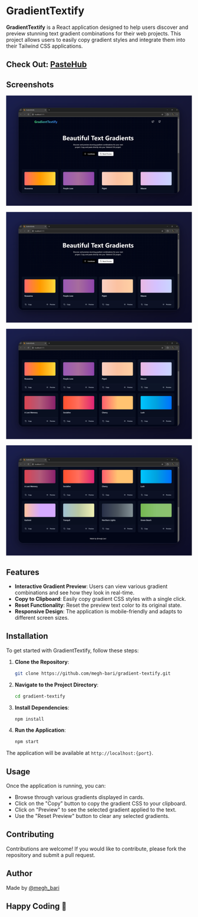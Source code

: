# GradientTextify

**GradientTextify** is a React application designed to help users discover and preview stunning text gradient combinations for their web projects. This project allows users to easily copy gradient styles and integrate them into their Tailwind CSS applications.


## Check Out: [PasteHub](https://gradient-textify.vercel.app/)

## Screenshots

![Home](/src/assets/screenshots/one.png)

![Home](/src/assets/screenshots/two.png)

![Home](/src/assets/screenshots/three.png)

![Home](/src/assets/screenshots/four.png)


## Features

- **Interactive Gradient Preview**: Users can view various gradient combinations and see how they look in real-time.
- **Copy to Clipboard**: Easily copy gradient CSS styles with a single click.
- **Reset Functionality**: Reset the preview text color to its original state.
- **Responsive Design**: The application is mobile-friendly and adapts to different screen sizes.

## Installation

To get started with GradientTextify, follow these steps:

1. **Clone the Repository**:
   ```bash
   git clone https://github.com/megh-bari/gradient-textify.git
   ```

2. **Navigate to the Project Directory**:
   ```bash
   cd gradient-textify
   ```

3. **Install Dependencies**:
   ```bash
   npm install
   ```

4. **Run the Application**:
   ```bash
   npm start
   ```

The application will be available at `http://localhost:{port}`.

## Usage

Once the application is running, you can:

- Browse through various gradients displayed in cards.
- Click on the "Copy" button to copy the gradient CSS to your clipboard.
- Click on "Preview" to see the selected gradient applied to the text.
- Use the "Reset Preview" button to clear any selected gradients.

## Contributing

Contributions are welcome! If you would like to contribute, please fork the repository and submit a pull request.


## Author

Made by [@megh_bari](https://github.com/megh-bari)

## Happy Coding 🎈